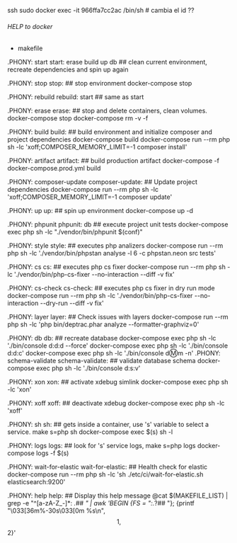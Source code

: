 

ssh 
sudo docker exec -it 966ffa7cc2ac  /bin/sh # cambia el id ??


###### HELP to docker
 * makefile 

.PHONY: start
start: erase build up db ## clean current environment, recreate dependencies and spin up again

.PHONY: stop
stop: ## stop environment
		docker-compose stop

.PHONY: rebuild
rebuild: start ## same as start

.PHONY: erase
erase: ## stop and delete containers, clean volumes.
		docker-compose stop
		docker-compose rm -v -f

.PHONY: build
build: ## build environment and initialize composer and project dependencies
		docker-compose build
		docker-compose run --rm php sh -lc 'xoff;COMPOSER_MEMORY_LIMIT=-1 composer install'

.PHONY: artifact
artifact: ## build production artifact
		docker-compose -f docker-compose.prod.yml build

.PHONY: composer-update
composer-update: ## Update project dependencies
		docker-compose run --rm php sh -lc 'xoff;COMPOSER_MEMORY_LIMIT=-1 composer update'

.PHONY: up
up: ## spin up environment
		docker-compose up -d

.PHONY: phpunit
phpunit: db ## execute project unit tests
		docker-compose exec php sh -lc "./vendor/bin/phpunit $(conf)"

.PHONY: style
style: ## executes php analizers
		docker-compose run --rm php sh -lc './vendor/bin/phpstan analyse -l 6 -c phpstan.neon src tests'

.PHONY: cs
cs: ## executes php cs fixer
		docker-compose run --rm php sh -lc './vendor/bin/php-cs-fixer --no-interaction --diff -v fix'

.PHONY: cs-check
cs-check: ## executes php cs fixer in dry run mode
		docker-compose run --rm php sh -lc './vendor/bin/php-cs-fixer --no-interaction --dry-run --diff -v fix'

.PHONY: layer
layer: ## Check issues with layers
		docker-compose run --rm php sh -lc 'php bin/deptrac.phar analyze --formatter-graphviz=0'

.PHONY: db
db: ## recreate database
		docker-compose exec php sh -lc './bin/console d:d:d --force'
		docker-compose exec php sh -lc './bin/console d:d:c'
		docker-compose exec php sh -lc './bin/console d:m:m -n'
.PHONY: schema-validate
schema-validate: ## validate database schema
		docker-compose exec php sh -lc './bin/console d:s:v'

.PHONY: xon
xon: ## activate xdebug simlink
		docker-compose exec php sh -lc 'xon'

.PHONY: xoff
xoff: ## deactivate xdebug
		docker-compose exec php sh -lc 'xoff'

.PHONY: sh
sh: ## gets inside a container, use 's' variable to select a service. make s=php sh
		docker-compose exec $(s) sh -l

.PHONY: logs
logs: ## look for 's' service logs, make s=php logs
		docker-compose logs -f $(s)

.PHONY: wait-for-elastic
wait-for-elastic: ## Health check for elastic
		docker-compose run --rm php sh -lc 'sh ./etc/ci/wait-for-elastic.sh elasticsearch:9200'

.PHONY: help
help: ## Display this help message
	@cat $(MAKEFILE_LIST) | grep -e "^[a-zA-Z_\-]*: *.*## *" | awk 'BEGIN {FS = ":.*?## "}; {printf "\033[36m%-30s\033[0m %s\n", $$1, $$2}'
